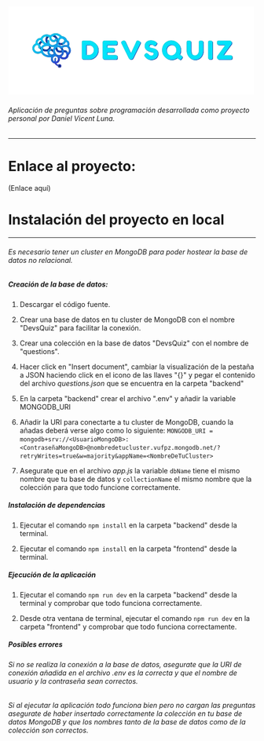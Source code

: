 ![DevsQuiz Logo](./frontend/src/assets/images/logo.png)

###### Aplicación de preguntas sobre programación desarrollada como proyecto personal por *Daniel Vicent Luna*.

---

# Enlace al proyecto:

(Enlace aquí)



# Instalación del proyecto en local
---
###### Es necesario tener un cluster en MongoDB para poder hostear la base de datos no relacional.

##### Creación de la base de datos:

1. Descargar el código fuente.

2. Crear una base de datos en tu cluster de MongoDB con el nombre "DevsQuiz" para facilitar la conexión. 

3. Crear una colección en la base de datos "DevsQuiz" con el nombre de "questions".

4. Hacer click en "Insert document", cambiar la visualización de la pestaña a JSON haciendo click en el icono de las llaves "{}" y pegar el contenido del archivo *questions.json* que se encuentra en la carpeta "backend"

5. En la carpeta "backend" crear el archivo ".env" y añadir la variable MONGODB_URI

6. Añadir la URI para conectarte a tu cluster de MongoDB, cuando la añadas deberá verse algo como lo siguiente: 
`MONGODB_URI = mongodb+srv://<UsuarioMongoDB>:<ContraseñaMongoDB>@nombredetucluster.vufpz.mongodb.net/?retryWrites=true&w=majority&appName=<NombreDeTuCluster>`

7. Asegurate que en el archivo *app.js* la variable `dbName` tiene el mismo nombre que tu base de datos y `collectionName` el mismo nombre que la colección para que todo funcione correctamente.

##### Instalación de dependencias

1. Ejecutar el comando `npm install` en la carpeta "backend" desde la terminal.

2. Ejecutar el comando `npm install` en la carpeta "frontend" desde la terminal.

##### Ejecución de la aplicación

1. Ejecutar el comando `npm run dev` en la carpeta "backend" desde la terminal y comprobar que todo funciona correctamente.

2. Desde otra ventana de terminal, ejecutar el comando `npm run dev` en la carpeta "frontend" y comprobar que todo funciona correctamente.

##### Posibles errores

###### Si no se realiza la conexión a la base de datos, asegurate que la URI de conexión añadida en el archivo .env es la correcta y que el nombre de usuario y la contraseña sean correctos.

###### Si al ejecutar la aplicación todo funciona bien pero no cargan las preguntas asegurate de haber insertado correctamente la colección en tu base de datos MongoDB y que los nombres tanto de la base de datos como de la colección son correctos.








